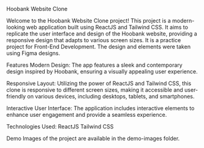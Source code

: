 Hoobank Website Clone

Welcome to the Hoobank Website Clone project! This project is a modern-looking web application built using ReactJS and Tailwind CSS. It aims to replicate the user interface and design of the Hoobank website, providing a responsive design that adapts to various screen sizes.
It is a practice project for Front-End Development.
The design and elements were taken using Figma designs.

Features
Modern Design: The app features a sleek and contemporary design inspired by Hoobank, ensuring a visually appealing user experience.

Responsive Layout: Utilizing the power of ReactJS and Tailwind CSS, this clone is responsive to different screen sizes, making it accessible and user-friendly on various devices, including desktops, tablets, and smartphones.

Interactive User Interface: The application includes interactive elements to enhance user engagement and provide a seamless experience.

Technologies Used:
ReactJS
Tailwind CSS

Demo Images of the project are available in the demo-images folder.
